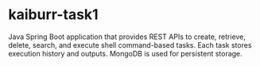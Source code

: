 # kaiburr-task1
Java Spring Boot application that provides REST APIs to create, retrieve, delete, search, and execute shell command-based tasks. Each task stores execution history and outputs. MongoDB is used for persistent storage. 
